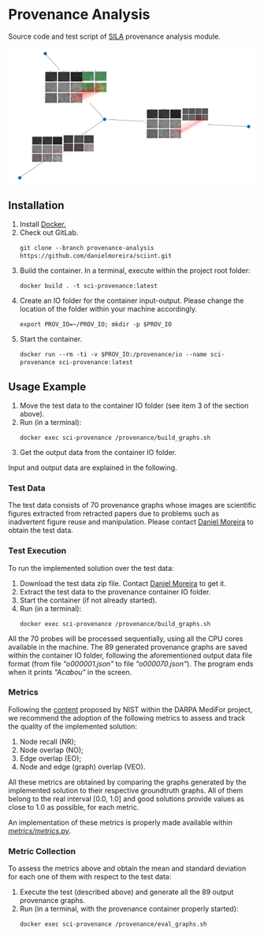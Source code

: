# Provenance Analysis
Source code and test script of [SILA](https://github.com/danielmoreira/sciint/tree/master) provenance analysis module.

![Provenance graph example.](prov-graph-example.png)

## Installation

1. Install [Docker.](https://docs.docker.com/get-docker/)
2. Check out GitLab.
    ```
    git clone --branch provenance-analysis https://github.com/danielmoreira/sciint.git
    ```
3. Build the container. In a terminal, execute within the project root folder:
    ```
    docker build . -t sci-provenance:latest
    ```
4. Create an IO folder for the container input-output. Please change the location of the folder within your machine
   accordingly.
    ```
    export PROV_IO=~/PROV_IO; mkdir -p $PROV_IO
    ```
5. Start the container.
    ```
    docker run --rm -ti -v $PROV_IO:/provenance/io --name sci-provenance sci-provenance:latest
    ```

## Usage Example

1. Move the test data to the container IO folder (see item 3 of the section above).
2. Run (in a terminal):
   ```
   docker exec sci-provenance /provenance/build_graphs.sh
   ```
3. Get the output data from the container IO folder.

Input and output data are explained in the following.

### Test Data

The test data consists of 70 provenance graphs whose images are scientific figures extracted from retracted papers due
to problems such as inadvertent figure reuse and manipulation.
Please contact [Daniel Moreira](daniel.moreira@nd.edu) to obtain the test data.

### Test Execution

To run the implemented solution over the test data:

1. Download the test data zip file.
   Contact [Daniel Moreira](daniel.moreira@nd.edu) to get it.
2. Extract the test data to the provenance container IO folder.
3. Start the container (if not already started).
4. Run (in a terminal):
   ```
   docker exec sci-provenance /provenance/build_graphs.sh
   ```

All the 70 probes will be processed sequentially, using all the CPU cores available in the machine. The 89 generated
provenance graphs are saved within the container IO folder, following the aforementioned output data file format (from
file *"o000001.json"* to file *"o000070.json"*). The program ends when it prints *"Acabou"* in the screen.

### Metrics

Following the [content](https://www.nist.gov/system/files/documents/2019/03/12/mfc2019evaluationplan.pdf)
proposed by NIST within the DARPA MediFor project, we recommend the adoption of the following metrics to assess and
track the quality of the implemented solution:

1. Node recall (NR);
2. Node overlap (NO);
3. Edge overlap (EO);
4. Node and edge (graph) overlap (VEO).

All these metrics are obtained by comparing the graphs generated by the implemented solution to their respective
groundtruth graphs. All of them belong to the real interval [0.0, 1.0] and good solutions provide values as close to 1.0
as possible, for each metric.

An implementation of these metrics is properly made available within [*metrics/metrics.py*](metrics/metrics.py).

### Metric Collection

To assess the metrics above and obtain the mean and standard deviation for each one of them with respect to the test
data:

1. Execute the test (described above) and generate all the 89 output provenance graphs.
2. Run (in a terminal, with the provenance container properly started):
   ```
   docker exec sci-provenance /provenance/eval_graphs.sh
   ```
